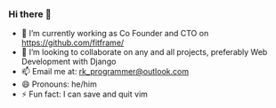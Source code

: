 ### Hi there 👋

- 🔭 I’m currently working as Co Founder and CTO on https://github.com/fitframe/
- 👯 I’m looking to collaborate on any and all projects, preferably Web Development with Django
- 📫 Email me at: rk_programmer@outlook.com
- 😄 Pronouns: he/him
- ⚡ Fun fact: I can save and quit vim

